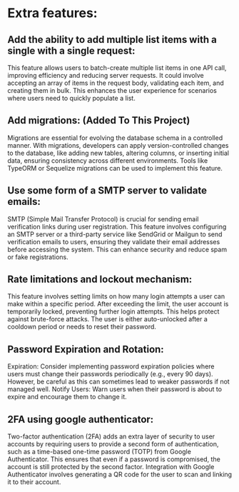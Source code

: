 # Extra features:

## Add the ability to add multiple list items with a single with a single request:

This feature allows users to batch-create multiple list items in one API call, improving efficiency and reducing server requests. It could involve accepting an array of items in the request body, validating each item, and creating them in bulk. This enhances the user experience for scenarios where users need to quickly populate a list.

## Add migrations: (Added To This Project)

Migrations are essential for evolving the database schema in a controlled manner. With migrations, developers can apply version-controlled changes to the database, like adding new tables, altering columns, or inserting initial data, ensuring consistency across different environments. Tools like TypeORM or Sequelize migrations can be used to implement this feature.

## Use some form of a SMTP server to validate emails:

SMTP (Simple Mail Transfer Protocol) is crucial for sending email verification links during user registration. This feature involves configuring an SMTP server or a third-party service like SendGrid or Mailgun to send verification emails to users, ensuring they validate their email addresses before accessing the system. This can enhance security and reduce spam or fake registrations.

## Rate limitations and lockout mechanism:

This feature involves setting limits on how many login attempts a user can make within a specific period. After exceeding the limit, the user account is temporarily locked, preventing further login attempts. This helps protect against brute-force attacks. The user is either auto-unlocked after a cooldown period or needs to reset their password.

## Password Expiration and Rotation:

Expiration: Consider implementing password expiration policies where users must change their passwords periodically (e.g., every 90 days). However, be careful as this can sometimes lead to weaker passwords if not managed well.
Notify Users: Warn users when their password is about to expire and encourage them to change it.

## 2FA using google authenticator:

Two-factor authentication (2FA) adds an extra layer of security to user accounts by requiring users to provide a second form of authentication, such as a time-based one-time password (TOTP) from Google Authenticator. This ensures that even if a password is compromised, the account is still protected by the second factor. Integration with Google Authenticator involves generating a QR code for the user to scan and linking it to their account.
